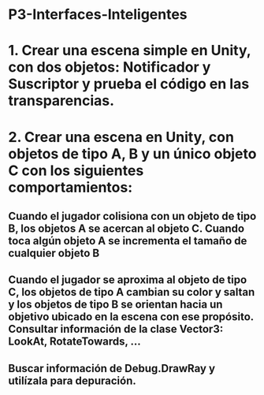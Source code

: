 # P3-Interfaces-Inteligentes

# 1. Crear una escena simple en Unity, con dos objetos: Notificador y Suscriptor y prueba el código en las transparencias.



# 2. Crear una escena en Unity, con objetos de tipo A, B y un único objeto C con los siguientes comportamientos:


## Cuando el jugador colisiona con un objeto de tipo B, los objetos A se acercan al objeto C. Cuando toca algún objeto A se incrementa el tamaño de cualquier objeto B



## Cuando el jugador se aproxima al objeto de tipo C, los objetos de tipo A cambian su color y saltan y los objetos de tipo B se orientan hacia un objetivo ubicado en la escena con ese propósito. Consultar información de la clase Vector3: LookAt, RotateTowards, ...



## Buscar información de Debug.DrawRay y utilízala para depuración.

